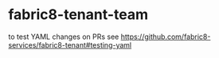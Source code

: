 # fabric8-tenant-team

to test YAML changes on PRs see https://github.com/fabric8-services/fabric8-tenant#testing-yaml
